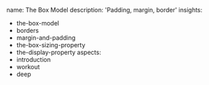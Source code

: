 name: The Box Model
description: 'Padding, margin, border'
insights:
  - the-box-model
  - borders
  - margin-and-padding
  - the-box-sizing-property
  - the-display-property
aspects:
  - introduction
  - workout
  - deep
 
